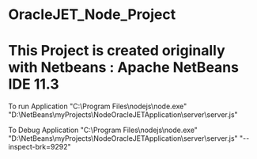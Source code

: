 # OracleJET_Node_Project
# This Project is created originally with Netbeans : Apache NetBeans IDE 11.3
 To run Application
 "C:\Program Files\nodejs\node.exe" "D:\NetBeans\myProjects\NodeOracleJETApplication\server\server.js"
 
 
 To Debug Application
 "C:\Program Files\nodejs\node.exe" "D:\NetBeans\myProjects\NodeOracleJETApplication\server\server.js" "--inspect-brk=9292"
 
 
 
 
 
 
 
 
 
   

